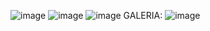 ![image](https://github.com/user-attachments/assets/89503893-c98d-46a9-9456-db048a23c9b8)
![image](https://github.com/user-attachments/assets/f2581642-9cdd-4d29-9a79-3a9db71bee21)
![image](https://github.com/user-attachments/assets/18b798dd-8a91-4e4a-84b2-b8fc6d090f51)
GALERIA:
![image](https://github.com/user-attachments/assets/47216194-4645-4297-b196-4307656a47b4)
